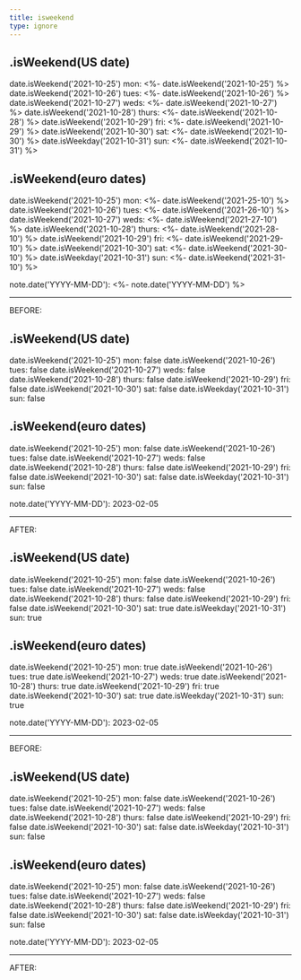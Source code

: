 ```yaml
---
title: isweekend	
type: ignore 
---
```

## .isWeekend(US date)
date.isWeekend('2021-10-25') mon: <%- date.isWeekend('2021-10-25') %>
date.isWeekend('2021-10-26') tues: <%- date.isWeekend('2021-10-26') %>
date.isWeekend('2021-10-27') weds: <%- date.isWeekend('2021-10-27') %>
date.isWeekend('2021-10-28') thurs: <%- date.isWeekend('2021-10-28') %>
date.isWeekend('2021-10-29') fri: <%- date.isWeekend('2021-10-29') %>
date.isWeekend('2021-10-30') sat: <%- date.isWeekend('2021-10-30') %>
date.isWeekday('2021-10-31') sun: <%- date.isWeekend('2021-10-31') %>

## .isWeekend(euro dates)
date.isWeekend('2021-10-25') mon: <%- date.isWeekend('2021-25-10') %>
date.isWeekend('2021-10-26') tues: <%- date.isWeekend('2021-26-10') %>
date.isWeekend('2021-10-27') weds: <%- date.isWeekend('2021-27-10') %>
date.isWeekend('2021-10-28') thurs: <%- date.isWeekend('2021-28-10') %>
date.isWeekend('2021-10-29') fri: <%- date.isWeekend('2021-29-10') %>
date.isWeekend('2021-10-30') sat: <%- date.isWeekend('2021-30-10') %>
date.isWeekday('2021-10-31') sun: <%- date.isWeekend('2021-31-10') %>

note.date('YYYY-MM-DD'): <%- note.date('YYYY-MM-DD') %>

---

BEFORE:
## .isWeekend(US date)
date.isWeekend('2021-10-25') mon: false
date.isWeekend('2021-10-26') tues: false
date.isWeekend('2021-10-27') weds: false
date.isWeekend('2021-10-28') thurs: false
date.isWeekend('2021-10-29') fri: false
date.isWeekend('2021-10-30') sat: false
date.isWeekday('2021-10-31') sun: false

## .isWeekend(euro dates)
date.isWeekend('2021-10-25') mon: false
date.isWeekend('2021-10-26') tues: false
date.isWeekend('2021-10-27') weds: false
date.isWeekend('2021-10-28') thurs: false
date.isWeekend('2021-10-29') fri: false
date.isWeekend('2021-10-30') sat: false
date.isWeekday('2021-10-31') sun: false

note.date('YYYY-MM-DD'): 2023-02-05

---

AFTER: 

## .isWeekend(US date)
date.isWeekend('2021-10-25') mon: false
date.isWeekend('2021-10-26') tues: false
date.isWeekend('2021-10-27') weds: false
date.isWeekend('2021-10-28') thurs: false
date.isWeekend('2021-10-29') fri: false
date.isWeekend('2021-10-30') sat: true
date.isWeekday('2021-10-31') sun: true

## .isWeekend(euro dates)
date.isWeekend('2021-10-25') mon: true
date.isWeekend('2021-10-26') tues: true
date.isWeekend('2021-10-27') weds: true
date.isWeekend('2021-10-28') thurs: true
date.isWeekend('2021-10-29') fri: true
date.isWeekend('2021-10-30') sat: true
date.isWeekday('2021-10-31') sun: true

note.date('YYYY-MM-DD'): 2023-02-05

*****

BEFORE:
## .isWeekend(US date)
date.isWeekend('2021-10-25') mon: false
date.isWeekend('2021-10-26') tues: false
date.isWeekend('2021-10-27') weds: false
date.isWeekend('2021-10-28') thurs: false
date.isWeekend('2021-10-29') fri: false
date.isWeekend('2021-10-30') sat: false
date.isWeekday('2021-10-31') sun: false

## .isWeekend(euro dates)
date.isWeekend('2021-10-25') mon: false
date.isWeekend('2021-10-26') tues: false
date.isWeekend('2021-10-27') weds: false
date.isWeekend('2021-10-28') thurs: false
date.isWeekend('2021-10-29') fri: false
date.isWeekend('2021-10-30') sat: false
date.isWeekday('2021-10-31') sun: false

note.date('YYYY-MM-DD'): 2023-02-05

*****

AFTER: 

